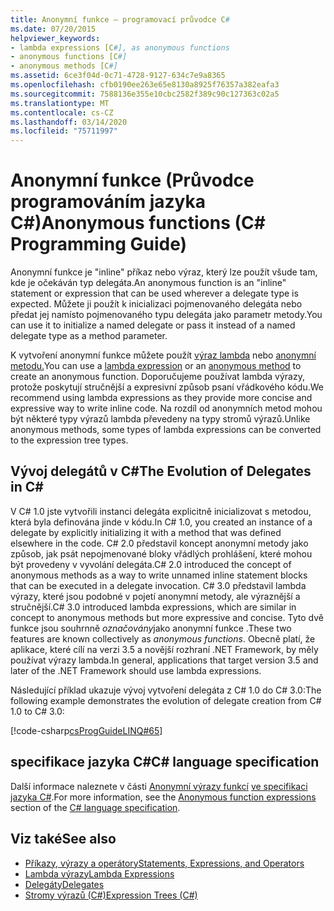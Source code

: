 ```yaml
---
title: Anonymní funkce – programovací průvodce C#
ms.date: 07/20/2015
helpviewer_keywords:
- lambda expressions [C#], as anonymous functions
- anonymous functions [C#]
- anonymous methods [C#]
ms.assetid: 6ce3f04d-0c71-4728-9127-634c7e9a8365
ms.openlocfilehash: cfb0190ee263e65e8130a8925f76357a382eafa3
ms.sourcegitcommit: 7588136e355e10cbc2582f389c90c127363c02a5
ms.translationtype: MT
ms.contentlocale: cs-CZ
ms.lasthandoff: 03/14/2020
ms.locfileid: "75711997"
---
```

# <a name="anonymous-functions-c-programming-guide"></a><span data-ttu-id="a0e83-102">Anonymní funkce (Průvodce programováním jazyka C#)</span><span class="sxs-lookup"><span data-stu-id="a0e83-102">Anonymous functions (C# Programming Guide)</span></span>

<span data-ttu-id="a0e83-103">Anonymní funkce je "inline" příkaz nebo výraz, který lze použít všude tam, kde je očekáván typ delegáta.</span><span class="sxs-lookup"><span data-stu-id="a0e83-103">An anonymous function is an "inline" statement or expression that can be used wherever a delegate type is expected.</span></span> <span data-ttu-id="a0e83-104">Můžete ji použít k inicializaci pojmenovaného delegáta nebo předat jej namísto pojmenovaného typu delegáta jako parametr metody.</span><span class="sxs-lookup"><span data-stu-id="a0e83-104">You can use it to initialize a named delegate or pass it instead of a named delegate type as a method parameter.</span></span>

<span data-ttu-id="a0e83-105">K vytvoření anonymní funkce můžete použít [výraz lambda](lambda-expressions.md) nebo [anonymní metodu.](../../language-reference/operators/delegate-operator.md)</span><span class="sxs-lookup"><span data-stu-id="a0e83-105">You can use a [lambda expression](lambda-expressions.md) or an [anonymous method](../../language-reference/operators/delegate-operator.md) to create an anonymous function.</span></span> <span data-ttu-id="a0e83-106">Doporučujeme používat lambda výrazy, protože poskytují stručnější a expresivní způsob psaní vřádkového kódu.</span><span class="sxs-lookup"><span data-stu-id="a0e83-106">We recommend using lambda expressions as they provide more concise and expressive way to write inline code.</span></span> <span data-ttu-id="a0e83-107">Na rozdíl od anonymních metod mohou být některé typy výrazů lambda převedeny na typy stromů výrazů.</span><span class="sxs-lookup"><span data-stu-id="a0e83-107">Unlike anonymous methods, some types of lambda expressions can be converted to the expression tree types.</span></span>

## <a name="the-evolution-of-delegates-in-c"></a><span data-ttu-id="a0e83-108">Vývoj delegátů v C\#</span><span class="sxs-lookup"><span data-stu-id="a0e83-108">The Evolution of Delegates in C\#</span></span>

 <span data-ttu-id="a0e83-109">V C# 1.0 jste vytvořili instanci delegáta explicitně inicializovat s metodou, která byla definována jinde v kódu.</span><span class="sxs-lookup"><span data-stu-id="a0e83-109">In C# 1.0, you created an instance of a delegate by explicitly initializing it with a method that was defined elsewhere in the code.</span></span> <span data-ttu-id="a0e83-110">C# 2.0 představil koncept anonymní metody jako způsob, jak psát nepojmenované bloky vřádlých prohlášení, které mohou být provedeny v vyvolání delegáta.</span><span class="sxs-lookup"><span data-stu-id="a0e83-110">C# 2.0 introduced the concept of anonymous methods as a way to write unnamed inline statement blocks that can be executed in a delegate invocation.</span></span> <span data-ttu-id="a0e83-111">C# 3.0 představil lambda výrazy, které jsou podobné v pojetí anonymní metody, ale výraznější a stručnější.</span><span class="sxs-lookup"><span data-stu-id="a0e83-111">C# 3.0 introduced lambda expressions, which are similar in concept to anonymous methods but more expressive and concise.</span></span> <span data-ttu-id="a0e83-112">Tyto dvě funkce jsou souhrnně *označovány*jako anonymní funkce .</span><span class="sxs-lookup"><span data-stu-id="a0e83-112">These two features are known collectively as *anonymous functions*.</span></span> <span data-ttu-id="a0e83-113">Obecně platí, že aplikace, které cílí na verzi 3.5 a novější rozhraní .NET Framework, by měly používat výrazy lambda.</span><span class="sxs-lookup"><span data-stu-id="a0e83-113">In general, applications that target version 3.5 and later of the .NET Framework should use lambda expressions.</span></span>  
  
 <span data-ttu-id="a0e83-114">Následující příklad ukazuje vývoj vytvoření delegáta z C# 1.0 do C# 3.0:</span><span class="sxs-lookup"><span data-stu-id="a0e83-114">The following example demonstrates the evolution of delegate creation from C# 1.0 to C# 3.0:</span></span>  
  
 [!code-csharp[csProgGuideLINQ#65](~/samples/snippets/csharp/VS_Snippets_VBCSharp/csProgGuideLINQ/CS/csRef30LangFeatures_2.cs#65)]  
  
## <a name="c-language-specification"></a><span data-ttu-id="a0e83-115">specifikace jazyka C#</span><span class="sxs-lookup"><span data-stu-id="a0e83-115">C# language specification</span></span>

<span data-ttu-id="a0e83-116">Další informace naleznete v části [Anonymní výrazy funkcí](~/_csharplang/spec/expressions.md#anonymous-function-expressions) [ve specifikaci jazyka C#](~/_csharplang/spec/introduction.md).</span><span class="sxs-lookup"><span data-stu-id="a0e83-116">For more information, see the [Anonymous function expressions](~/_csharplang/spec/expressions.md#anonymous-function-expressions) section of the [C# language specification](~/_csharplang/spec/introduction.md).</span></span>
  
## <a name="see-also"></a><span data-ttu-id="a0e83-117">Viz také</span><span class="sxs-lookup"><span data-stu-id="a0e83-117">See also</span></span>

- [<span data-ttu-id="a0e83-118">Příkazy, výrazy a operátory</span><span class="sxs-lookup"><span data-stu-id="a0e83-118">Statements, Expressions, and Operators</span></span>](./index.md)
- [<span data-ttu-id="a0e83-119">Lambda výrazy</span><span class="sxs-lookup"><span data-stu-id="a0e83-119">Lambda Expressions</span></span>](./lambda-expressions.md)
- [<span data-ttu-id="a0e83-120">Delegáty</span><span class="sxs-lookup"><span data-stu-id="a0e83-120">Delegates</span></span>](../delegates/index.md)
- [<span data-ttu-id="a0e83-121">Stromy výrazů (C#)</span><span class="sxs-lookup"><span data-stu-id="a0e83-121">Expression Trees (C#)</span></span>](../concepts/expression-trees/index.md)

